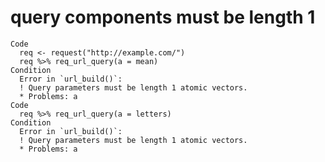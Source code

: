 # query components must be length 1

    Code
      req <- request("http://example.com/")
      req %>% req_url_query(a = mean)
    Condition
      Error in `url_build()`:
      ! Query parameters must be length 1 atomic vectors.
      * Problems: a
    Code
      req %>% req_url_query(a = letters)
    Condition
      Error in `url_build()`:
      ! Query parameters must be length 1 atomic vectors.
      * Problems: a

